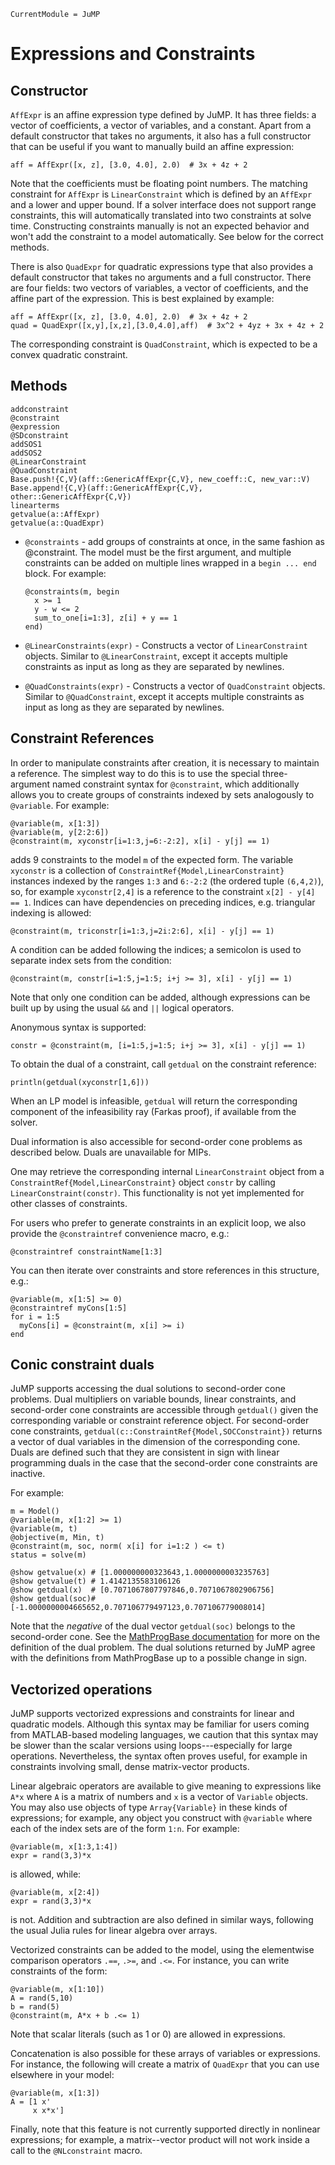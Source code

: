 ```@meta
CurrentModule = JuMP
```

Expressions and Constraints
===========================

Constructor
-----------

`AffExpr` is an affine expression type defined by JuMP. It has three fields: a vector of coefficients, a vector of variables, and a constant. Apart from a default constructor that takes no arguments, it also has a full constructor that can be useful if you want to manually build an affine expression:

    aff = AffExpr([x, z], [3.0, 4.0], 2.0)  # 3x + 4z + 2

Note that the coefficients must be floating point numbers. The matching constraint for `AffExpr` is `LinearConstraint` which is defined by an `AffExpr` and a lower and upper bound. If a solver interface does not support range constraints, this will automatically translated into two constraints at solve time. Constructing constraints manually is not an expected behavior and won't add the constraint to a model automatically. See below for the correct methods.

There is also `QuadExpr` for quadratic expressions type that also provides a default constructor that takes no arguments and a full constructor. There are four fields: two vectors of variables, a vector of coefficients, and the affine part of the expression. This is best explained by example:

    aff = AffExpr([x, z], [3.0, 4.0], 2.0)  # 3x + 4z + 2
    quad = QuadExpr([x,y],[x,z],[3.0,4.0],aff)  # 3x^2 + 4yz + 3x + 4z + 2

The corresponding constraint is `QuadConstraint`, which is expected to be a convex quadratic constraint.

Methods
-------

```@docs
addconstraint
@constraint
@expression
@SDconstraint
addSOS1
addSOS2
@LinearConstraint
@QuadConstraint
Base.push!{C,V}(aff::GenericAffExpr{C,V}, new_coeff::C, new_var::V)
Base.append!{C,V}(aff::GenericAffExpr{C,V}, other::GenericAffExpr{C,V})
linearterms
getvalue(a::AffExpr)
getvalue(a::QuadExpr)
```

-   `@constraints` - add groups of constraints at once, in the same fashion as @constraint. The model must be the first argument, and multiple constraints can be added on multiple lines wrapped in a `begin ... end` block. For example:

        @constraints(m, begin
          x >= 1
          y - w <= 2
          sum_to_one[i=1:3], z[i] + y == 1
        end)
-   `@LinearConstraints(expr)` - Constructs a vector of `LinearConstraint` objects. Similar to `@LinearConstraint`, except it accepts multiple constraints as input as long as they are separated by newlines.
-   `@QuadConstraints(expr)` - Constructs a vector of `QuadConstraint` objects. Similar to `@QuadConstraint`, except it accepts multiple constraints as input as long as they are separated by newlines.


Constraint References
---------------------

In order to manipulate constraints after creation, it is necessary to maintain a reference. The simplest way to do this is to use the special three-argument named constraint syntax for `@constraint`, which additionally allows you to create groups of constraints indexed by sets analogously to `@variable`. For example:

    @variable(m, x[1:3])
    @variable(m, y[2:2:6])
    @constraint(m, xyconstr[i=1:3,j=6:-2:2], x[i] - y[j] == 1)

adds 9 constraints to the model `m` of the expected form. The variable `xyconstr` is a collection of `ConstraintRef{Model,LinearConstraint}` instances indexed by the ranges `1:3` and `6:-2:2` (the ordered tuple `(6,4,2)`), so, for example `xyconstr[2,4]` is a reference to the constraint `x[2] - y[4] == 1`. Indices can have dependencies on preceding indices, e.g. triangular indexing is allowed:

    @constraint(m, triconstr[i=1:3,j=2i:2:6], x[i] - y[j] == 1)

A condition can be added following the indices; a semicolon is used to separate index sets from the condition:

    @constraint(m, constr[i=1:5,j=1:5; i+j >= 3], x[i] - y[j] == 1)

Note that only one condition can be added, although expressions can be built up by using the usual `&&` and `||` logical operators.

Anonymous syntax is supported:

    constr = @constraint(m, [i=1:5,j=1:5; i+j >= 3], x[i] - y[j] == 1)

To obtain the dual of a constraint, call `getdual` on the constraint reference:

    println(getdual(xyconstr[1,6]))

When an LP model is infeasible, `getdual` will return the corresponding component of the infeasibility ray (Farkas proof), if available from the solver.

Dual information is also accessible for second-order cone problems as described below. Duals are unavailable for MIPs.

One may retrieve the corresponding internal `LinearConstraint` object from a `ConstraintRef{Model,LinearConstraint}` object `constr` by calling `LinearConstraint(constr)`. This functionality is not yet implemented for other classes of constraints.

For users who prefer to generate constraints in an explicit loop, we also provide the `@constraintref` convenience macro, e.g.:

    @constraintref constraintName[1:3]

You can then iterate over constraints and store references in this structure, e.g.:

    @variable(m, x[1:5] >= 0)
    @constraintref myCons[1:5]
    for i = 1:5
      myCons[i] = @constraint(m, x[i] >= i)
    end

Conic constraint duals
----------------------

JuMP supports accessing the dual solutions to second-order cone problems. Dual multipliers on variable bounds, linear constraints, and second-order cone constraints are accessible through `getdual()` given the corresponding variable or constraint reference object. For second-order cone constraints, `getdual(c::ConstraintRef{Model,SOCConstraint})` returns a vector of dual variables in the dimension of the corresponding cone. Duals are defined such that they are consistent in sign with linear programming duals in the case that the second-order cone constraints are inactive.

For example:

    m = Model()
    @variable(m, x[1:2] >= 1)
    @variable(m, t)
    @objective(m, Min, t)
    @constraint(m, soc, norm( x[i] for i=1:2 ) <= t)
    status = solve(m)

    @show getvalue(x) # [1.000000000323643,1.0000000003235763]
    @show getvalue(t) # 1.4142135583106126
    @show getdual(x)  # [0.7071067807797846,0.7071067802906756]
    @show getdual(soc)# [-1.0000000004665652,0.707106779497123,0.707106779008014]

Note that the *negative* of the dual vector `getdual(soc)` belongs to the second-order cone. See the [MathProgBase documentation](http://mathprogbasejl.readthedocs.org/en/latest/conic.html) for more on the definition of the dual problem. The dual solutions returned by JuMP agree with the definitions from MathProgBase up to a possible change in sign.

Vectorized operations
---------------------

JuMP supports vectorized expressions and constraints for linear and quadratic models. Although this syntax may be familiar for users coming from MATLAB-based modeling languages, we caution that this syntax may be slower than the scalar versions using loops---especially for large operations. Nevertheless, the syntax often proves useful, for example in constraints involving small, dense matrix-vector products.

Linear algebraic operators are available to give meaning to expressions like `A*x` where `A` is a matrix of numbers and `x` is a vector of `Variable` objects. You may also use objects of type `Array{Variable}` in these kinds of expressions; for example, any object you construct with `@variable` where each of the index sets are of the form `1:n`. For example:

    @variable(m, x[1:3,1:4])
    expr = rand(3,3)*x

is allowed, while:

    @variable(m, x[2:4])
    expr = rand(3,3)*x

is not. Addition and subtraction are also defined in similar ways, following the usual Julia rules for linear algebra over arrays.

Vectorized constraints can be added to the model, using the elementwise comparison operators `.==`, `.>=`, and `.<=`. For instance, you can write constraints of the form:

    @variable(m, x[1:10])
    A = rand(5,10)
    b = rand(5)
    @constraint(m, A*x + b .<= 1)

Note that scalar literals (such as 1 or 0) are allowed in expressions.

Concatenation is also possible for these arrays of variables or expressions. For instance, the following will create a matrix of `QuadExpr` that you can use elsewhere in your model:

    @variable(m, x[1:3])
    A = [1 x'
         x x*x']

Finally, note that this feature is not currently supported directly in nonlinear expressions; for example, a matrix--vector product will not work inside a call to the `@NLconstraint` macro.
